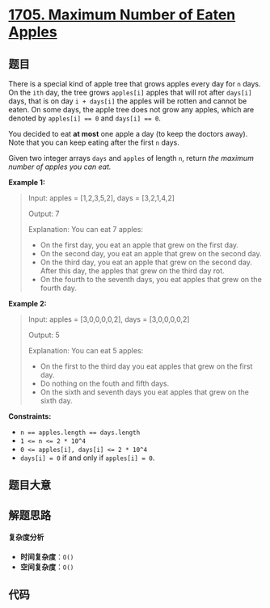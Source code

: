 # [1705. Maximum Number of Eaten Apples](https://leetcode.com/problems/maximum-number-of-eaten-apples/)

## 题目

There is a special kind of apple tree that grows apples every day for `n`
days. On the `ith` day, the tree grows `apples[i]` apples that will rot after
`days[i]` days, that is on day `i + days[i]` the apples will be rotten and
cannot be eaten. On some days, the apple tree does not grow any apples, which
are denoted by `apples[i] == 0` and `days[i] == 0`.

You decided to eat **at most** one apple a day (to keep the doctors away).
Note that you can keep eating after the first `n` days.

Given two integer arrays `days` and `apples` of length `n`, return _the
maximum number of apples you can eat._

**Example 1:**

> Input: apples = [1,2,3,5,2], days = [3,2,1,4,2]
>
> Output: 7
>
> Explanation: You can eat 7 apples:
>
> - On the first day, you eat an apple that grew on the first day.
> - On the second day, you eat an apple that grew on the second day.
> - On the third day, you eat an apple that grew on the second day. After this day, the apples that grew on the third day rot.
> - On the fourth to the seventh days, you eat apples that grew on the fourth day.

**Example 2:**

> Input: apples = [3,0,0,0,0,2], days = [3,0,0,0,0,2]
>
> Output: 5
>
> Explanation: You can eat 5 apples:
>
> - On the first to the third day you eat apples that grew on the first day.
> - Do nothing on the fouth and fifth days.
> - On the sixth and seventh days you eat apples that grew on the sixth day.

**Constraints:**

- `n == apples.length == days.length`
- `1 <= n <= 2 * 10^4`
- `0 <= apples[i], days[i] <= 2 * 10^4`
- `days[i] = 0` if and only if `apples[i] = 0`.

## 题目大意

## 解题思路

#### 复杂度分析

- **时间复杂度**：`O()`
- **空间复杂度**：`O()`

## 代码

```javascript

```
